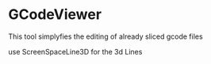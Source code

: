 # GCodeViewer
This tool simplyfies the editing of already sliced gcode files



use ScreenSpaceLine3D for the 3d Lines
